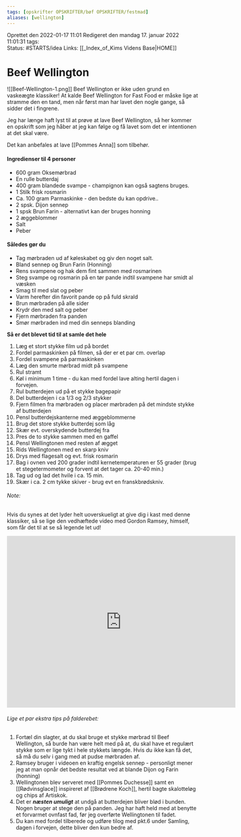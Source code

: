 ```yaml
---
tags: [opskrifter OPSKRIFTER/bøf OPSKRIFTER/festmad]
aliases: [wellington]
---
```

Oprettet den 2022-01-17 11:01
Redigeret den mandag 17. januar 2022 11:01:31
tags:  
Status: #STARTS/idea 
Links: [[_Index_of_Kims Videns Base|HOME]]

# Beef Wellington
![[Beef-Wellington-1.png]]
Beef Wellington er ikke uden grund en vaskeægte klassiker! At kalde Beef Wellington for Fast Food er måske lige at stramme den en tand, men når først man har lavet den nogle gange, så sidder det i fingrene.

Jeg har længe haft lyst til at prøve at lave Beef Wellington, så her kommer en opskrift som jeg håber at jeg kan følge og få lavet som det er intentionen at det skal være.

Det kan anbefales at lave [[Pommes Anna]] som tilbehør.

#### Ingredienser til 4 personer
  - 600 gram Oksemørbrad
  - En rulle butterdaj
  - 400 gram blandede svampe - champignon kan også sagtens bruges.
  - 1 Stilk frisk rosmarin
  - Ca. 100 gram Parmaskinke - den bedste du kan opdrive..
  - 2 spsk. Dijon sennep
  - 1 spsk Brun Farin - alternativt kan der bruges honning
  - 2 æggeblommer
  - Salt
  - Peber

#### Således gør du
  - Tag mørbraden ud af køleskabet og giv den noget salt.
  - Bland sennep og Brun Farin (Honning)
  - Rens svampene og hak dem fint sammen med rosmarinen
  - Steg svampe og rosmarin på en tør pande indtil svampene har smidt al væsken
  - Smag til med slat og peber
  - Varm herefter din favorit pande op på fuld skrald
  - Brun mørbraden på alle sider
  - Krydr den med salt og peber
  - Fjern mørbraden fra panden
  - Smør mørbraden ind med din senneps blanding

 **Så er det blevet tid til at samle det hele**
  1. Læg et stort stykke film ud på bordet
  2. Fordel parmaskinken på filmen, så der er et par cm. overlap
  3. Fordel svampene på parmaskinken
  4. Læg den smurte mørbrad midt på svampene
  5. Rul stramt
  6. Køl i minimum 1 time - du kan med fordel lave alting hertil dagen i forvejen.
  7. Rul butterdejen ud på et stykke bagepapir
  8. Del butterdejen i ca 1/3 og 2/3 stykker
  9. Fjern filmen fra mørbraden og placer mørbraden på det mindste stykke af butterdejen
  10. Pensl butterdejskanterne med æggeblommerne
  11. Brug det store stykke butterdej som låg
  12. Skær evt. overskydende butterdej fra
  13. Pres de to stykke sammen med en gaffel
  14. Pensl Wellingtonen med resten af ægget
  15. Rids Wellingtonen med en skarp kniv
  16. Drys med flagesalt og evt. frisk rosmarin
  17. Bag i ovnen ved 200 grader indtil kernetemperaturen er 55 grader (brug et stegetermometer og forvent at det tager ca. 20-40 min.)
  18. Tag ud og lad det hvile i ca. 15 min.
  19. Skær i ca. 2 cm tykke skiver - brug evt en franskbrødskniv.

###### Note:
Hvis du synes at det lyder helt uoverskueligt at give dig i kast med denne klassiker, så se lige den vedhæftede video med Gordon Ramsey, himself, som får det til at se så legende let ud!

<iframe width="602" height="452" src="https://www.youtube.com/embed/QrF8G06HqaM" title="YouTube video player" frameborder="0" allow="accelerometer; autoplay; clipboard-write; encrypted-media; gyroscope; picture-in-picture" allowfullscreen></iframe>

###### Lige et par ekstra tips på falderebet:
  1. Fortæl din slagter, at du skal bruge et stykke mørbrad til Beef Wellington, så burde han være helt med på at, du skal have et regulært stykke som er lige tykt i hele stykkets længde. Hvis du ikke kan få det, så må du selv i gang med at pudse mørbraden af.
  2. Ramsey bruger i videoen en kraftig engelsk sennep - personligt mener jeg at man opnår det bedste resultat ved at blande Dijon og Farin (honning)
  3. Wellingtonen blev serveret med [[Pommes Duchesse]] samt en [[Rødvinsglace]] inspireret af [[Brødrene Koch]], hertil bagte skalotteløg og chips af Artiskok.
  4. Det er **_næsten umuligt_** at undgå at butterdejen bliver blød i bunden. Nogen bruger at stege den på panden. Jeg har haft held med at benytte et forvarmet ovnfast fad, før jeg overførte Wellingtonen til fadet.
  5. Du kan med fordel tilberede og udføre tilog med pkt.6 under Samling, dagen i forvejen, dette bliver den kun bedre af.
